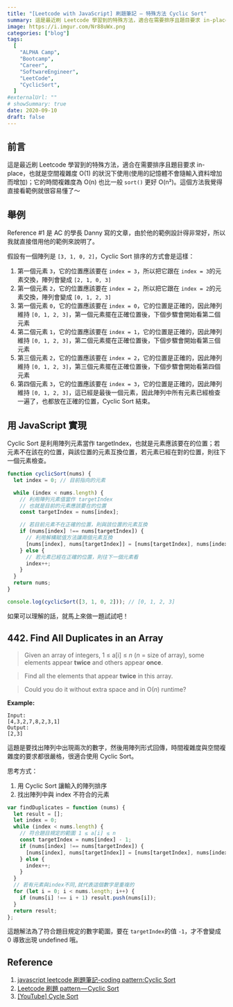 ```yaml
---
title: "[Leetcode with JavaScript] 刷題筆記 — 特殊方法 Cyclic Sort"
summary: 這是最近刷 Leetcode 學習到的特殊方法，適合在需要排序且題目要求 in-place，也就是空間複雜度 O(1) 的狀況下使用(使用的記憶體不會隨輸入資料增加而增加)
image: https://i.imgur.com/Nr88uWx.png
categories: ["blog"]
tags:
  [
    "ALPHA Camp",
    "Bootcamp",
    "Career",
    "SoftwareEngineer",
    "LeetCode",
    "CyclicSort",
  ]
#externalUrl: ""
# showSummary: true
date: 2020-09-10
draft: false
---
```


## 前言

這是最近刷 Leetcode 學習到的特殊方法，適合在需要排序且題目要求 in-place，也就是空間複雜度 O(1) 的狀況下使用(使用的記憶體不會隨輸入資料增加而增加)；它的時間複雜度為 O(n) 也比一般 `sort()` 更好 O(n²)。這個方法我覺得直接看範例就很容易懂了～

## 舉例

Reference #1 是 AC 的學長 Danny 寫的文章，由於他的範例設計得非常好，所以我就直接借用他的範例來說明了。

假設有一個陣列是 `[3, 1, 0, 2]`，Cyclic Sort 排序的方式會是這樣：

1. 第一個元素 `3`，它的位置應該要在 `index = 3`，所以把它跟在 `index = 3`的元素交換，陣列會變成 `[2, 1, 0, 3]`
2. 第一個元素 `2`，它的位置應該要在 `index = 2`，所以把它跟在 `index = 2`的元素交換，陣列會變成 `[0, 1, 2, 3]`
3. 第一個元素 `0`，它的位置應該要在 `index = 0`，它的位置是正確的，因此陣列維持 `[0, 1, 2, 3]`，第一個元素擺在正確位置後，下個步驟會開始看第二個元素
4. 第二個元素 `1`，它的位置應該要在 `index = 1`，它的位置是正確的，因此陣列維持 `[0, 1, 2, 3]`，第二個元素擺在正確位置後，下個步驟會開始看第三個元素
5. 第三個元素 `2`，它的位置應該要在 `index = 2`，它的位置是正確的，因此陣列維持 `[0, 1, 2, 3]`，第三個元素擺在正確位置後，下個步驟會開始看第四個元素
6. 第四個元素 `3`，它的位置應該要在 `index = 3`，它的位置是正確的，因此陣列維持 `[0, 1, 2, 3]`，這已經是最後一個元素，因此陣列中所有元素已經檢查一遍了，也都放在正確的位置，Cyclic Sort 結束。

## 用 JavaScript 實現

Cyclic Sort 是利用陣列元素當作 targetIndex，也就是元素應該要在的位置；若元素不在該在的位置，與該位置的元素互換位置，若元素已經在對的位置，則往下一個元素檢查。

```js copy showLineNumbers
function cyclicSort(nums) {
  let index = 0; // 目前指向的元素

  while (index < nums.length) {
    // 利用陣列元素值當作 targetIndex
    // 也就是目前的元素應該要在的位置
    const targetIndex = nums[index];

    // 若目前元素不在正確的位置，則與該位置的元素互換
    if (nums[index] !== nums[targetIndex]) {
      // 利用解構賦值方法讓兩個元素互換
      [nums[index], nums[targetIndex]] = [nums[targetIndex], nums[index]];
    } else {
      // 若元素已經在正確的位置，則往下一個元素看
      index++;
    }
  }
  return nums;
}

console.log(cyclicSort([3, 1, 0, 2])); // [0, 1, 2, 3]
```

如果可以理解的話，就馬上來做一題試試吧！

## 442. Find All Duplicates in an Array

> Given an array of integers, 1 ≤ a[i] ≤ _n_ (_n_ = size of array), some elements appear **twice** and others appear **once**.

> Find all the elements that appear **twice** in this array.

> Could you do it without extra space and in O(_n_) runtime?

**Example:**

```
Input:
[4,3,2,7,8,2,3,1]
Output:
[2,3]
```

這題是要找出陣列中出現兩次的數字，然後用陣列形式回傳，時間複雜度與空間複雜度的要求都很嚴格，很適合使用 Cyclic Sort。

思考方式：

1. 用 Cyclic Sort 讓輸入的陣列排序
2. 找出陣列中與 index 不符合的元素

```js copy showLineNumbers
var findDuplicates = function (nums) {
  let result = [];
  let index = 0;
  while (index < nums.length) {
    // 符合題目規定的範圍 1 ≤ a[i] ≤ n
    const targetIndex = nums[index] - 1;
    if (nums[index] !== nums[targetIndex]) {
      [nums[index], nums[targetIndex]] = [nums[targetIndex], nums[index]];
    } else {
      index++;
    }
  }
  // 若有元素與index不同,就代表這個數字是重複的
  for (let i = 0; i < nums.length; i++) {
    if (nums[i] !== i + 1) result.push(nums[i]);
  }
  return result;
};
```

這題解法為了符合題目規定的數字範圍，要在 `targetIndex`的值 `-1`，才不會變成 0 導致出現 undefined 哦。

## Reference

1. [javascript leetcode 刷題筆記-coding pattern:Cyclic Sort](https://eruditeness.news.blog/2020/08/26/javascript-leetcode刷題筆記-coding-patterncyclic-sort/)
2. [Leetcode 刷題 pattern — Cyclic Sort](https://blog.techbridge.cc/2020/02/16/leetcode-刷題-pattern-cyclic-sort/)
3. [[YouTube] Cycle Sort](https://www.youtube.com/watch?v=ZSJGf5Ngw18)

